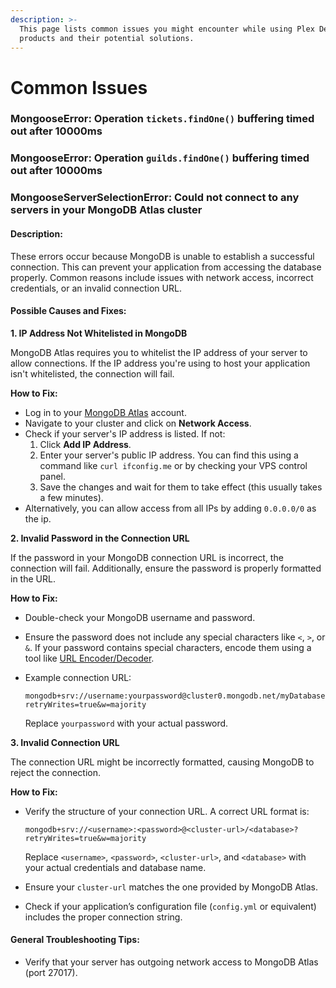 ```yaml
---
description: >-
  This page lists common issues you might encounter while using Plex Development
  products and their potential solutions.
---
```


# Common Issues

### MongooseError: Operation `tickets.findOne()` buffering timed out after 10000ms

### MongooseError: Operation `guilds.findOne()` buffering timed out after 10000ms

### MongooseServerSelectionError: Could not connect to any servers in your MongoDB Atlas cluster

#### Description:

These errors occur because MongoDB is unable to establish a successful connection. This can prevent your application from accessing the database properly. Common reasons include issues with network access, incorrect credentials, or an invalid connection URL.

#### Possible Causes and Fixes:

**1. IP Address Not Whitelisted in MongoDB**

MongoDB Atlas requires you to whitelist the IP address of your server to allow connections. If the IP address you're using to host your application isn't whitelisted, the connection will fail.

**How to Fix:**

* Log in to your [MongoDB Atlas](https://cloud.mongodb.com/) account.
* Navigate to your cluster and click on **Network Access**.
* Check if your server's IP address is listed. If not:
  1. Click **Add IP Address**.
  2. Enter your server's public IP address. You can find this using a command like `curl ifconfig.me` or by checking your VPS control panel.
  3. Save the changes and wait for them to take effect (this usually takes a few minutes).
* Alternatively, you can allow access from all IPs by adding `0.0.0.0/0` as the ip.

**2. Invalid Password in the Connection URL**

If the password in your MongoDB connection URL is incorrect, the connection will fail. Additionally, ensure the password is properly formatted in the URL.

**How to Fix:**

* Double-check your MongoDB username and password.
* Ensure the password does not include any special characters like `<`, `>`, or `&`. If your password contains special characters, encode them using a tool like [URL Encoder/Decoder](https://www.urlencoder.org/).
*   Example connection URL:

    ```
    mongodb+srv://username:yourpassword@cluster0.mongodb.net/myDatabase?retryWrites=true&w=majority
    ```

    Replace `yourpassword` with your actual password.

**3. Invalid Connection URL**

The connection URL might be incorrectly formatted, causing MongoDB to reject the connection.

**How to Fix:**

*   Verify the structure of your connection URL. A correct URL format is:

    ```
    mongodb+srv://<username>:<password>@<cluster-url>/<database>?retryWrites=true&w=majority
    ```

    Replace `<username>`, `<password>`, `<cluster-url>`, and `<database>` with your actual credentials and database name.
* Ensure your `cluster-url` matches the one provided by MongoDB Atlas.
* Check if your application’s configuration file (`config.yml` or equivalent) includes the proper connection string.

#### General Troubleshooting Tips:

* Verify that your server has outgoing network access to MongoDB Atlas (port 27017).

